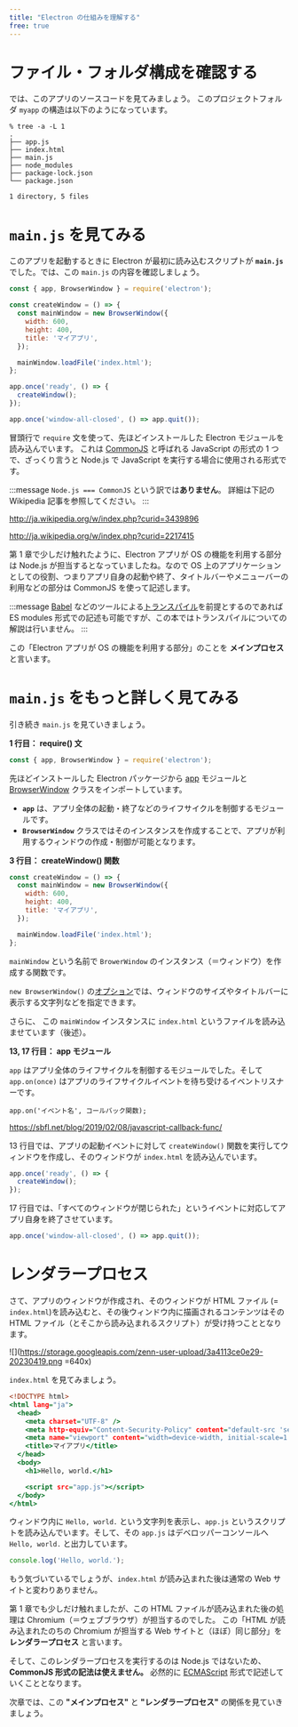 ```yaml
---
title: "Electron の仕組みを理解する"
free: true
---
```


# ファイル・フォルダ構成を確認する

では、このアプリのソースコードを見てみましょう。
このプロジェクトフォルダ `myapp` の構造は以下のようになっています。

```shell:shell
% tree -a -L 1
.
├── app.js
├── index.html
├── main.js
├── node_modules
├── package-lock.json
└── package.json

1 directory, 5 files
```

# `main.js` を見てみる

このアプリを起動するときに Electron が最初に読み込むスクリプトが **`main.js`** でした。では、この `main.js` の内容を確認しましょう。

```javascript:main.js
const { app, BrowserWindow } = require('electron');

const createWindow = () => {
  const mainWindow = new BrowserWindow({
    width: 600,
    height: 400,
    title: 'マイアプリ',
  });

  mainWindow.loadFile('index.html');
};

app.once('ready', () => {
  createWindow();
});

app.once('window-all-closed', () => app.quit());
```

冒頭行で `require` 文を使って、先ほどインストールした Electron モジュールを読み込んでいます。
これは [CommonJS](http://ja.wikipedia.org/w/index.php?curid=3439896) と呼ばれる JavaScript の形式の 1 つで、ざっくり言うと Node.js で JavaScript を実行する場合に使用される形式です。

:::message
`Node.js === CommonJS` という訳では**ありません**。
詳細は下記の Wikipedia 記事を参照してください。
:::

http://ja.wikipedia.org/w/index.php?curid=3439896

http://ja.wikipedia.org/w/index.php?curid=2217415

第 1 章で少しだけ触れたように、Electron アプリが OS の機能を利用する部分は Node.js が担当するとなっていましたね。なので OS 上のアプリケーションとしての役割、つまりアプリ自身の起動や終了、タイトルバーやメニューバーの利用などの部分は CommonJS を使って記述します。

:::message
[Babel](https://babeljs.io/) などのツールによる[トランスパイル](http://ja.wikipedia.org/w/index.php?curid=3498250)を前提とするのであれば ES modules 形式での記述も可能ですが、この本ではトランスパイルについての解説は行いません。
:::

この「Electron アプリが OS の機能を利用する部分」のことを **メインプロセス** と言います。

# `main.js` をもっと詳しく見てみる

引き続き `main.js` を見ていきましょう。

**1 行目： require() 文**

```javascript:main.js
const { app, BrowserWindow } = require('electron');
```

先ほどインストールした Electron パッケージから [app](https://www.electronjs.org/ja/docs/latest/api/app) モジュールと [BrowserWindow](https://www.electronjs.org/ja/docs/latest/api/browser-window) クラスをインポートしています。

- **`app`** は、アプリ全体の起動・終了などのライフサイクルを制御するモジュールです。
- **`BrowserWindow`** クラスではそのインスタンスを作成することで、アプリが利用するウィンドウの作成・制御が可能となります。

**3 行目： createWindow() 関数**

```javascript:main.js
const createWindow = () => {
  const mainWindow = new BrowserWindow({
    width: 600,
    height: 400,
    title: 'マイアプリ',
  });

  mainWindow.loadFile('index.html');
};
```

`mainWindow` という名前で `BrowerWindow` のインスタンス（＝ウィンドウ）を作成する関数です。

`new BrowserWindow()` の[オプション](https://www.electronjs.org/ja/docs/latest/api/browser-window#new-browserwindowoptions)では、ウィンドウのサイズやタイトルバーに表示する文字列などを指定できます。

さらに、 この `mainWindow` インスタンスに `index.html` というファイルを読み込ませています（後述）。

**13, 17 行目： app モジュール**

`app` はアプリ全体のライフサイクルを制御するモジュールでした。そして `app.on(once)` はアプリのライフサイクルイベントを待ち受けるイベントリスナーです。

```javascript:構文
app.on('イベント名', コールバック関数);
```

https://sbfl.net/blog/2019/02/08/javascript-callback-func/

13 行目では、アプリの起動イベントに対して `createWindow()` 関数を実行してウィンドウを作成し、そのウィンドウが `index.html` を読み込んでいます。

```javascript:main.js
app.once('ready', () => {
  createWindow();
});
```

17 行目では、「すべてのウィンドウが閉じられた」というイベントに対応してアプリ自身を終了させています。

```javascript:main.js
app.once('window-all-closed', () => app.quit());
```

# レンダラープロセス

さて、アプリのウィンドウが作成され、そのウィンドウが HTML ファイル (= `index.html`)を読み込むと、その後ウィンドウ内に描画されるコンテンツはその HTML ファイル（とそこから読み込まれるスクリプト）が受け持つこととなります。

![](https://storage.googleapis.com/zenn-user-upload/3a4113ce0e29-20230419.png =640x)

`index.html` を見てみましょう。

```html:index.html
<!DOCTYPE html>
<html lang="ja">
  <head>
    <meta charset="UTF-8" />
    <meta http-equiv="Content-Security-Policy" content="default-src 'self'" />
    <meta name="viewport" content="width=device-width, initial-scale=1.0" />
    <title>マイアプリ</title>
  </head>
  <body>
    <h1>Hello, world.</h1>

    <script src="app.js"></script>
  </body>
</html>
```

ウィンドウ内に `Hello, world.` という文字列を表示し、`app.js` というスクリプトを読み込んでいます。そして、その `app.js` はデベロッパーコンソールへ `Hello, world.` と出力しています。

```javascript:app.js
console.log('Hello, world.');
```

もう気づいているでしょうが、`index.html` が読み込まれた後は通常の Web サイトと変わりありません。

第 1 章でも少しだけ触れましたが、この HTML ファイルが読み込まれた後の処理は Chromium（＝ウェブブラウザ）が担当するのでした。
この「HTML が読み込まれたのちの Chromium が担当する Web サイトと（ほぼ）同じ部分」を **レンダラープロセス** と言います。

そして、このレンダラープロセスを実行するのは Node.js ではないため、**CommonJS 形式の記法は使えません。** 必然的に [ECMAScript](http://ja.wikipedia.org/w/index.php?curid=3441) 形式で記述していくこととなります。

次章では、この **"メインプロセス"** と **"レンダラープロセス"** の関係を見ていきましょう。
